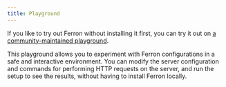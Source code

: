 ```yaml
---
title: Playground
---
```


If you like to try out Ferron without installing it first, you can try it out on [a community-maintained playground](https://tech-playground.com/playgrounds/ferron/).

This playground allows you to experiment with Ferron configurations in a safe and interactive environment. You can modify the server configuration and commands for performing HTTP requests on the server, and run the setup to see the results, without having to install Ferron locally.
